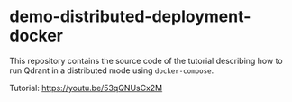 # demo-distributed-deployment-docker

This repository contains the source code of the tutorial describing how to 
run Qdrant in a distributed mode using `docker-compose`.

Tutorial: https://youtu.be/53qQNUsCx2M
